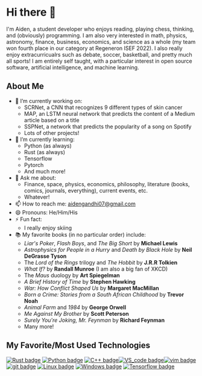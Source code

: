 # Hi there 👋

I'm Aiden, a student developer who enjoys reading, playing chess, thinking, and (obviously) programming. I am also very interested in math, physics, astronomy, finance, business, economics, and science as a whole (my team won fourth place in our category at Regeneron ISEF 2022). I also really enjoy extracurricualrs such as debate, soccer, basketball, and pretty much all sports! I am entirely self taught, with a particular interest in open source software, artificial intelligence, and machine learning.

## About Me
- 🔭 I’m currently working on:
  * SCRNet, a CNN that recognizes 9 different types of skin cancer
  * MAP, an LSTM neural network that predicts the content of a Medium article based on a title
  * SSPNet, a network that predicts the popularity of a song on Spotify
  * Lots of other projects!
- 🌱 I’m currently learning:
  * Python (as always)
  * Rust (as always)
  * Tensorflow
  * Pytorch
  * And much more!
- 💬 Ask me about:
  * Finance, space, physics, economics, philosophy, literature (books, comics, journals, everything), current events, etc.
  * Whatever!
- 📫 How to reach me: aidengandhi07@gmail.com
- 😄 Pronouns: He/Him/His
- ⚡ Fun fact:
  * I really enjoy skiing
- 📚 My favorite books (in no particular order) include:
  * *Liar's Poker*, *Flash Boys*, and *The Big Short* by **Michael Lewis**
  * *Astrophysics for People in a Hurry* and *Death by Black Hole* by **Neil DeGrasse Tyson**
  * The *Lord of the Rings* trilogy and *The Hobbit* by **J.R.R Tolkien**
  * *What If?* by **Randall Munroe** (I am also a big fan of XKCD)
  * The *Maus* duology by **Art Spiegelman**
  * *A Brief History of Time* by **Stephen Hawking** 
  * *War: How Conflict Shaped Us* by **Margaret MacMillan**
  * *Born a Crime: Stories from a South African Childhood* by **Trevor Noah**
  * *Animal Farm* and *1984* by **George Orwell**
  * *Me Against My Brother* by **Scott Peterson**
  * *Surely You're Joking, Mr. Feynman* by **Richard Feynman**
  * Many more!
  

## My Favorite/Most Used Technologies
[![Rust badge](https://img.shields.io/badge/rust-%23DEA584.svg?style=for-the-badge&labelColor=black&color=BF634F&logo=rust&logoColor=BF634F)](https://www.rust-lang.org/) [![Python badge](https://img.shields.io/badge/python-2314354C.svg?style=for-the-badge&labelColor=black&color=324FFF&logo=python&logoColor=324FFF)](https://www.python.org/) [![C++ badge](https://img.shields.io/badge/c++-%2300599C.svg?style=for-the-badge&labelColor=black&color=7B02CE&logo=c%2B%2B&logoColor=7B02CE)](https://en.wikipedia.org/wiki/C%2B%2B)[![VS_code badge](https://img.shields.io/badge/Visual_Studio_Code-0078d7.svg?style=for-the-badge&labelColor=black&color=188EF4&logo=visual-studio-code&logoColor=188EF4)](https://code.visualstudio.com/)[![vim badge](https://img.shields.io/badge/VIM-%2311AB00.svg?style=for-the-badge&labelColor=black&color=1F9100&logo=vim&logoColor=1F9100)](https://en.wikipedia.org/wiki/Vim_(text_editor)) [![git badge](https://img.shields.io/badge/git/github-%23F05033.svg?style=for-the-badge&labelColor=black&color=7B7B7B&logo=git&logoColor=7B7B7B)](https://github.com/) [![Linux badge](https://img.shields.io/badge/Linux-FCC624?style=for-the-badge&labelColor=black&color=FF00B7&logo=linux&logoColor=FF00B7)](https://wiki.archlinux.org/) [![Windows badge](https://img.shields.io/badge/Windows-0078D6?style=for-the-badge&labelColor=black&color=EBFF11&logo=windows&logoColor=EBFF11)](https://wiki.archlinux.org/) [![Tensorflow badge](https://img.shields.io/badge/Tensorflow-00876D?style=for-the-badge&labelColor=black&color=FF5E00&logo=tensorflow&logoColor=FF5E00)](https://wiki.archlinux.org/)


<!--- ## Github Statistics
<p align="center">
    <img height="200px" src="https://github-readme-stats.vercel.app/api?username=000600&show_icons=true&count_private=true&theme=default">
    <img height="200px" src="https://github-readme-streak-stats.herokuapp.com?user=0006003&theme=defaultt&hide_border=false"
</p>

-->
